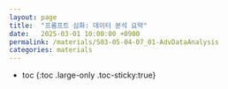 ```yaml
---
layout: page
title:  "프롬프트 심화: 데이터 분석 요약"
date:   2025-03-01 10:00:00 +0900
permalink: /materials/S03-05-04-07_01-AdvDataAnalysis
categories: materials
---
```

* toc
{:toc .large-only .toc-sticky:true}